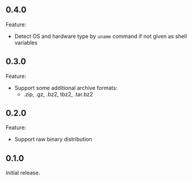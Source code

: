 ## 0.4.0

Feature:

- Detect OS and hardware type by `uname` command if not given as shell variables

## 0.3.0

Feature:

- Support some additional archive formats:
  - .zip, .gz, .bz2, tbz2, .tar.bz2

## 0.2.0

Feature:

- Support raw binary distribution

## 0.1.0

Initial release.
